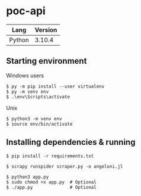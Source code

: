 # poc-api

| Lang| Version |
| ----------- | ----------- |
| Python      | 3.10.4       |

## Starting environment
Windows users

```
$ py -m pip install --user virtualenv 
$ py -m venv env   
$ .\env\Scripts\activate  
```

Unix
```
$ python3 -m venv env
$ source env/bin/activate
```

## Installing dependencies & running
```
$ pip install -r requirements.txt

$ scrapy runspider scraper.py -o angeloni.jl 

$ python3 app.py
$ sudo chmod +x app.py 	# Optional
$ ./app.py 				# Optional

```
